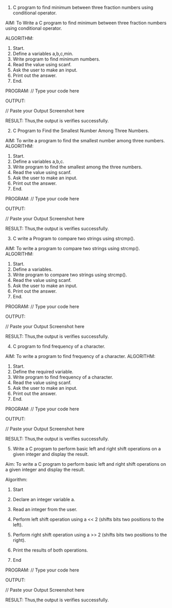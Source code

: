 1. C program to find minimum between three fraction numbers using conditional operator.

AIM:
To Write a C program to find minimum between three fraction numbers using conditional operator.

ALGORITHM:
1.	Start.
2.	Define a variables a,b,c,min.
3.	Write program to find minimum numbers.
4.	Read the value using scanf.
5.	Ask the user to make an input.
6.	Print out the answer.
7.	End.

PROGRAM:
// Type your code here

OUTPUT:

// Paste your Output Screenshot here

RESULT:
Thus,the output is verifies successfully.
 

2. C Program to Find the Smallest Number Among Three Numbers.

AIM:
To write a program to find the smallest number among three numbers.
ALGORITHM:
1.	Start.
2.	Define a variables a,b,c.
3.	Write program to find the smallest among the three numbers.
4.	Read the value using scanf.
5.	Ask the user to make an input.
6.	Print out the answer.
7.	End.

PROGRAM:
// Type your code here

OUTPUT:

// Paste your Output Screenshot here

RESULT:
Thus,the output is verifies successfully.
 

3. C write a Program to compare two strings using strcmp().

AIM:
To write a program to compare two strings using strcmp().
ALGORITHM:
1.	Start.
2.	Define a variables.
3.	Write program to compare two strings using strcmp().
4.	Read the value using scanf.
5.	Ask the user to make an input.
6.	Print out the answer.
7.	End.

PROGRAM:
// Type your code here

OUTPUT:

// Paste your Output Screenshot here

RESULT:
Thus,the output is verifies successfully.
 

4. C program to find frequency of a character.

AIM:
To write a program to find frequency of a character.
ALGORITHM:
1.	Start.
2.	Define the required variable.
3.	Write program to find frequency of a character.
4.	Read the value using scanf.
5.	Ask the user to make an input.
6.	Print out the answer.
7.	End.

PROGRAM:
// Type your code here

OUTPUT:

// Paste your Output Screenshot here

RESULT:
Thus,the output is verifies successfully.

5. Write a C program to perform basic left and right shift operations on a given integer and display the result.

Aim:
To write a C program to perform basic left and right shift operations on a given integer and display the result.

Algorithm:

1. Start

2. Declare an integer variable a.

3. Read an integer from the user.

4. Perform left shift operation using a << 2 (shifts bits two positions to the left).

5. Perform right shift operation using a >> 2 (shifts bits two positions to the right).

6. Print the results of both operations.

7. End

PROGRAM:
// Type your code here

OUTPUT:

// Paste your Output Screenshot here

RESULT:
Thus,the output is verifies successfully.
 

